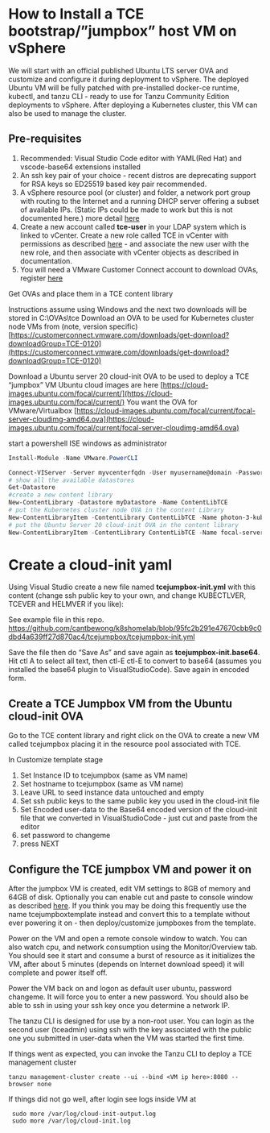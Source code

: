 # How to Install a TCE bootstrap/”jumpbox” host VM on vSphere
We will start with an official published Ubuntu LTS server OVA and customize and configure it during deployment to vSphere. The deployed Ubuntu VM will be fully patched with pre-installed docker-ce runtime, kubectl, and tanzu CLI - ready to use for Tanzu Community Edition deployments to vSphere. After deploying a Kubernetes cluster, this VM can also be used to manage the cluster.

## Pre-requisites
1. Recommended: Visual Studio Code editor with YAML(Red Hat) and vscode-base64 extensions installed
2. An ssh key pair of your choice - recent distros are deprecating support for RSA keys so ED25519 based key pair recommended.
3. A vSphere resource pool (or cluster) and folder, a network port group with routing to the Internet and a running DHCP server offering a subset of available IPs. (Static IPs could be made to work but this is not documented here.) more detail [here](https://tanzucommunityedition.io/docs/v0.12/vsphere/)
4. Create a new account called **tce-user** in your LDAP system which is linked to vCenter. Create a new role called TCE in vCenter with permissions as described [here](https://tanzucommunityedition.io/docs/v0.12/ref-vsphere/) - and associate the new user with the new role, and then associate with vCenter objects as described in documentation.
5. You will need a VMware Customer Connect account to download OVAs, register [here](https://customerconnect.vmware.com/account-registration)


Get OVAs and place them in a TCE content library

Instructions assume using Windows and the next two downloads will be stored in C:\OVAs\tce
Download an OVA to be used for Kubernetes cluster node VMs from (note, version specific)
[https://customerconnect.vmware.com/downloads/get-download?downloadGroup=TCE-0120](https://customerconnect.vmware.com/downloads/get-download?downloadGroup=TCE-0120)

Download a Ubuntu server 20 cloud-init OVA to be used to deploy a TCE “jumpbox” VM
Ubuntu cloud images are here [https://cloud-images.ubuntu.com/focal/current/](https://cloud-images.ubuntu.com/focal/current/)
You want the OVA for VMware/Virtualbox
[https://cloud-images.ubuntu.com/focal/current/focal-server-cloudimg-amd64.ova](https://cloud-images.ubuntu.com/focal/current/focal-server-cloudimg-amd64.ova)

start a powershell ISE windows as administrator
```powershell 
Install-Module -Name VMware.PowerCLI

Connect-VIServer -Server myvcenterfqdn -User myusername@domain -Password mypassword
# show all the available datastores
Get-Datastore
#create a new content library
New-ContentLibrary -Datastore myDatastore -Name ContentLibTCE
# put the Kubernetes cluster node OVA in the content Library
New-ContentLibraryItem -ContentLibrary ContentLibTCE -Name photon-3-kube-v1.22.8+vmware.1-tkg.1-d69148b2a4aa7ef6d5380cc365cac8cd.ova -Files C:\OVAs\tce\photon-3-kube-v1.22.8+vmware.1-tkg.1-d69148b2a4aa7ef6d5380cc365cac8cd.ova
# put the Ubuntu Server 20 cloud-init OVA in the content library
New-ContentLibraryItem -ContentLibrary ContentLibTCE -Name focal-server-cloudimg-amd64.ova -Files C:\OVAs\tce\focal-server-cloudimg-amd64.ova
```

# Create a cloud-init yaml
Using Visual Studio create a new file named **tcejumpbox-init.yml** with this content (change ssh public key to your own, and change KUBECTLVER, TCEVER and HELMVER if you like):

See example file in this repo.
https://github.com/cantbewong/k8shomelab/blob/95fc2b291e47670cbb9c0dbd4a639ff27d870ac4/tcejumpbox/tcejumpbox-init.yml


Save the file then do “Save As” and save again as **tcejumpbox-init.base64**. Hit ctl A to select all text, then ctl-E ctl-E to convert to base64 (assumes you installed the base64 plugin to VisualStudioCode). Save again in encoded form.

## Create a TCE Jumpbox VM from the Ubuntu cloud-init OVA

Go to the TCE content library and right click on the OVA to create a new VM called tcejumpbox placing it in the resource pool associated with TCE.

In Customize template stage

1. Set Instance ID to tcejumpbox (same as VM name)
2. Set hostname to tcejumpbox (same as VM name)
3. Leave URL to seed instance data untouched and empty
4. Set ssh public keys to the same public key you used in the cloud-init file
5. Set Encoded user-data to the Base64 encoded version of the cloud-init file that we converted in VisualStudioCode - just cut and paste from the editor
6. set password to changeme
7. press NEXT

## Configure the TCE jumpbox VM and power it on

After the jumpbox VM is created, edit VM settings to 8GB of memory and 64GB of disk. Optionally you can enable cut and paste to console window as described [here](https://kb.vmware.com/s/article/57122). If you think you may be doing this frequently use the name tcejumpboxtemplate instead and convert this to a template without ever powering it on - then deploy/customize jumpboxes from the template.

Power on the VM and open a remote console window to watch. You can also watch cpu, and network consumption using the Monitor/Overview tab. You should see it start and consume a burst of resource as it initializes the VM, after about 5 minutes (depends on Internet download speed) it will complete and power itself off.

Power the VM back on and logon as default user ubuntu, password changeme. It will force you to enter a new password. You should also be able to ssh in using your ssh key once you determine a network IP.

The tanzu CLI is designed for use by a non-root user. You can login as the second user (tceadmin) using ssh with the key associated with the public one you submitted in user-data when the VM was started the first time.

If things went as expected, you can invoke the Tanzu CLI to deploy a TCE management cluster 

```shell
tanzu management-cluster create --ui --bind <VM ip here>:8080 --browser none
```

If things did not go well, after login see logs inside VM at 

```shell
 sudo more /var/log/cloud-init-output.log
 sudo more /var/log/cloud-init.log
 ```
